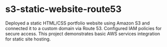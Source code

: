# s3-static-website-route53
Deployed a static HTML/CSS portfolio website using Amazon S3 and connected it to a custom domain via Route 53. Configured IAM policies for secure access. This project demonstrates basic AWS services integration for static site hosting.
